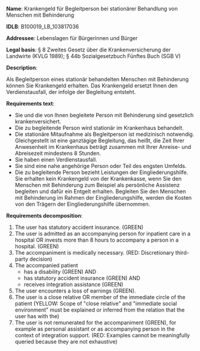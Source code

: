 <b>Name</b>: Krankengeld für Begleitperson bei stationärer Behandlung von Menschen mit Behinderung

<b>IDLB</b>: B100019_LB_103817036

<b>Addressee</b>: Lebenslagen für Bürgerinnen und Bürger

<b>Legal basis</b>: § 8 Zweites Gesetz über die Krankenversicherung der Landwirte (KVLG 1989); § 44b Sozialgesetzbuch Fünftes Buch (SGB V)

<b>Description</b>: 

Als Begleitperson eines stationär behandelten Menschen mit Behinderung können
Sie Krankengeld erhalten. Das Krankengeld ersetzt Ihnen den Verdienstausfall,
der infolge der Begleitung entsteht.

<b>Requirements text</b>:

  * Sie und die von Ihnen begleitete Person mit Behinderung sind gesetzlich krankenversichert.
  * Die zu begleitende Person wird stationär im Krankenhaus behandelt.
  * Die stationäre Mitaufnahme als Begleitperson ist medizinisch notwendig. Gleichgestellt ist eine ganztägige Begleitung, das heißt, die Zeit Ihrer Anwesenheit im Krankenhaus beträgt zusammen mit Ihrer Anreise- und Abreisezeit mindestens 8 Stunden.
  * Sie haben einen Verdienstausfall.
  * Sie sind eine nahe angehörige Person oder Teil des engsten Umfelds.
  * Die zu begleitende Person bezieht Leistungen der Eingliederungshilfe. Sie erhalten kein Krankengeld von der Krankenkasse, wenn Sie den Menschen mit Behinderung zum Beispiel als persönliche Assistenz begleiten und dafür ein Entgelt erhalten. Begleiten Sie den Menschen mit Behinderung im Rahmen der Eingliederungshilfe, werden die Kosten von den Trägern der Eingliederungshilfe übernommen.  

<b>Requirements decomposition</b>:

1. The user has statutory accident insurance. (GREEN)
2. The user is admitted as an accompanying person for inpatient care in a hospital OR invests more than 8 hours to accompany a person in a hospital. (GREEN)
3. The accompaniment is medically necessary. (RED: Discretionary third-party decision)
4. The accompanied patient
	- has a disability (GREEN) AND
	- has statutory accident insurance (GREEN) AND
	- receives integration assistance (GREEN)
5. The user encounters a loss of earnings (GREEN).
6. The user is a close relative OR member of the immediate circle of the patient (YELLOW: Scope of "close relative" and "immediate social environment" must be explained or inferred from the relation that the user has with the)
7. The user is not remunerated for the accompaniment (GREEN), for example as personal assistant or as accompanying person in the context of integration support. (RED: Examples cannot be meaningfully queried because they are not exhaustive)